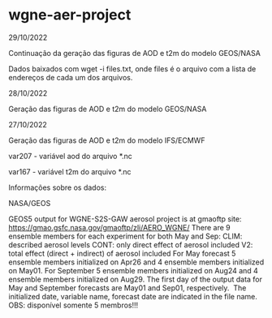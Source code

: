 # wgne-aer-project

29/10/2022

Continuação da geração das figuras de AOD e t2m do modelo GEOS/NASA

Dados baixados com wget -i files.txt, onde files é o arquivo com a lista de endereços de cada um dos arquivos.


28/10/2022

Geração das figuras de AOD e t2m do modelo GEOS/NASA



27/10/2022

Geração das figuras de AOD e t2m do modelo IFS/ECMWF

var207 - variável aod do arquivo *.nc

var167 - variável t2m do arquivo *.nc



Informações sobre os dados:

NASA/GEOS

GEOS5 output for WGNE-S2S-GAW aerosol project is at gmaoftp site:
https://gmao.gsfc.nasa.gov/gmaoftp/zli/AERO_WGNE/
There are 9 ensemble members for each experiment for both May and Sep:
CLIM: described aerosol levels
CONT: only direct effect of aerosol included
V2: total effect (direct + indirect) of aerosol included
For May forecast 5 ensemble members initialized on Apr26 and 4 ensemble members initialized on May01. For September 5 ensemble members initialized on Aug24 and 4 ensemble members initialized on Aug29. The first day of the output data for May and September forecasts are May01 and Sep01, respectively. 
The initialized date, variable name, forecast date are indicated in the file name.
OBS: disponível somente 5 membros!!!
